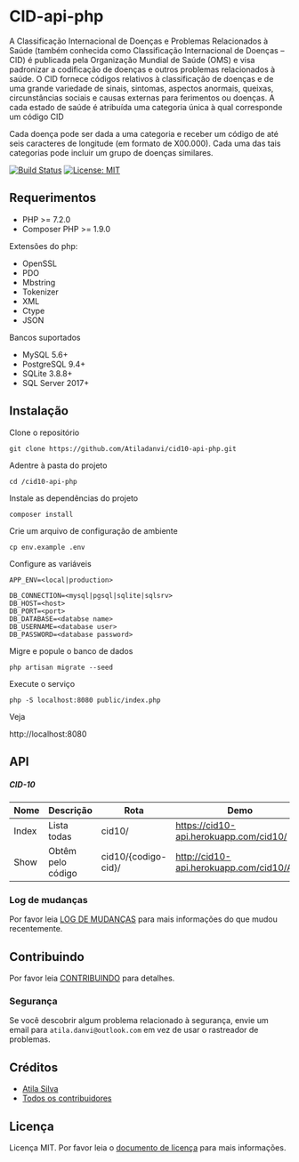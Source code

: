 # CID-api-php
A Classificação Internacional de Doenças e Problemas Relacionados à Saúde (também conhecida como Classificação Internacional de Doenças – CID) é publicada pela Organização Mundial de Saúde (OMS) e visa padronizar a codificação de doenças e outros problemas relacionados à saúde. 
O CID fornece códigos relativos à classificação de doenças e de uma grande variedade de sinais, sintomas, aspectos anormais, queixas, circunstâncias sociais e causas externas para ferimentos ou doenças. 
A cada estado de saúde é atribuída uma categoria única à qual corresponde um código CID

Cada doença pode ser dada a uma categoria e receber um código de até seis caracteres de longitude (em formato de X00.000). 
Cada uma das tais categorias pode incluir um grupo de doenças similares.

[![Build Status](https://img.shields.io/travis/atiladanvi/cid10-api-php/master.svg?style=flat-square)](https://travis-ci.org/atiladanvi/cid10-api-php)
[![License: MIT](https://img.shields.io/badge/License-MIT-green.svg)](https://opensource.org/licenses/MIT)

## Requerimentos 

* PHP >= 7.2.0
* Composer PHP >= 1.9.0

Extensões do php:

* OpenSSL
* PDO
* Mbstring
* Tokenizer
* XML
* Ctype
* JSON

Bancos suportados

 * MySQL 5.6+
 * PostgreSQL 9.4+
 * SQLite 3.8.8+
 * SQL Server 2017+

## Instalação

Clone o repositório
  
    git clone https://github.com/Atiladanvi/cid10-api-php.git
    
Adentre à pasta do projeto

    cd /cid10-api-php

Instale as dependências do projeto

    composer install            

Crie um arquivo de configuração de ambiente

    cp env.example .env
    
Configure as variáveis

    APP_ENV=<local|production>
    
    DB_CONNECTION=<mysql|pgsql|sqlite|sqlsrv>
    DB_HOST=<host>
    DB_PORT=<port>
    DB_DATABASE=<databse name>
    DB_USERNAME=<database user>
    DB_PASSWORD=<database password>
    
Migre e popule o banco de dados

    php artisan migrate --seed    
    
Execute o serviço
    
    php -S localhost:8080 public/index.php
    
Veja    
 
http://localhost:8080   

## API
##### CID-10

|Nome|Descrição|Rota|Demo|
|---|---|---|---|
|Index|Lista todas|cid10/|https://cid10-api.herokuapp.com/cid10/|
|Show|Obtêm pelo código|cid10/{codigo-cid}/|http://cid10-api.herokuapp.com/cid10/A01|


### Log de mudanças

Por favor leia [LOG DE MUDANÇAS](CHANGELOG.md) para mais informações do que mudou recentemente.

## Contribuindo

Por favor leia [CONTRIBUINDO](CONTRIBUTING.md) para detalhes.

### Segurança

Se você descobrir algum problema relacionado à segurança, envie um email para `atila.danvi@outlook.com` em vez de usar o rastreador de problemas.

## Créditos

- [Atila Silva](https://github.com/atiladanvi)
- [Todos os contribuidores](../../contributors)

## Licença

Licença MIT. Por favor leia o [documento de licença](LICENSE) para mais informações.

